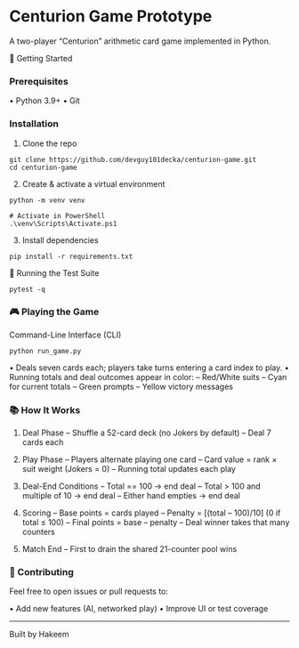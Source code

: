 # Centurion Game Prototype

A two-player “Centurion” arithmetic card game implemented in Python.

🚀 Getting Started

### Prerequisites

• Python 3.9+
• Git

### Installation

1. Clone the repo

```
git clone https://github.com/devguy101decka/centurion-game.git
cd centurion-game
```

2. Create & activate a virtual environment

```
python -m venv venv

# Activate in PowerShell
.\venv\Scripts\Activate.ps1
```

3. Install dependencies

```
pip install -r requirements.txt
```

🧪 Running the Test Suite

```
pytest -q
```

### 🎮 Playing the Game

Command-Line Interface (CLI)

```
python run_game.py
```

• Deals seven cards each; players take turns entering a card index to play.
• Running totals and deal outcomes appear in color:
– Red/White suits
– Cyan for current totals
– Green prompts
– Yellow victory messages


### 📚 How It Works

1. Deal Phase
   – Shuffle a 52-card deck (no Jokers by default)
   – Deal 7 cards each

2. Play Phase
   – Players alternate playing one card
   – Card value = rank × suit weight (Jokers = 0)
   – Running total updates each play

3. Deal-End Conditions
   – Total == 100 → end deal
   – Total > 100 and multiple of 10 → end deal
   – Either hand empties → end deal

4. Scoring
   – Base points = cards played
   – Penalty = [(total – 100)/10] (0 if total ≤ 100)
   – Final points = base – penalty
   – Deal winner takes that many counters

5. Match End
   – First to drain the shared 21-counter pool wins

### 🤝 Contributing

Feel free to open issues or pull requests to:

• Add new features (AI, networked play)
• Improve UI or test coverage

---

Built by Hakeem 
